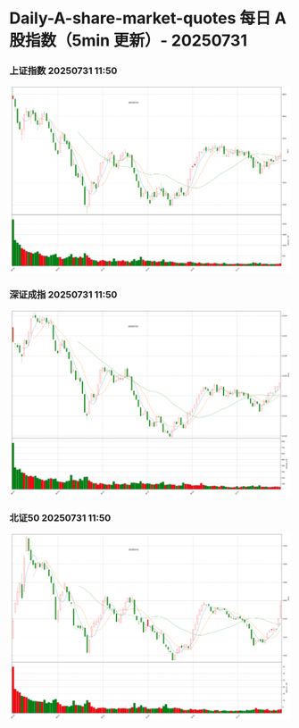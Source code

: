 
# Daily-A-share-market-quotes 每日 A 股指数（5min 更新）- 20250731

### 上证指数 20250731 11:50
![](./fig/2025/7/20250731-sh000001.png)

### 深证成指 20250731 11:50
![](./fig/2025/7/20250731-sz399001.png)

### 北证50 20250731 11:50
![](./fig/2025/7/20250731-bj899050.png)
